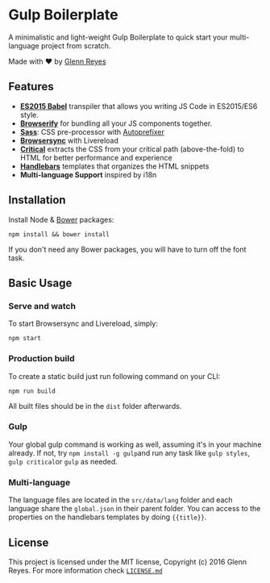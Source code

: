 # Gulp Boilerplate
A minimalistic and light-weight Gulp Boilerplate to quick start your multi-language project from scratch.

Made with :heart: by [Glenn Reyes](//glennreyes.com)


## Features
- [**ES2015 Babel**](https://babeljs.io/) transpiler that allows you writing JS Code in ES2015/ES6 style.
- [**Browserify**](http://browserify.org/) for bundling all your JS components together.
- [**Sass**](http://sass-lang.com/): CSS pre-processor with [Autoprefixer](https://autoprefixer.github.io/)
- [**Browsersync**](https://browsersync.io/) with Livereload
- [**Critical**](https://github.com/addyosmani/critical) extracts the CSS from your critical path (above-the-fold) to HTML for better performance and experience
- [**Handlebars**](http://handlebarsjs.com/) templates that organizes the HTML snippets
- **Multi-language Support** inspired by i18n

## Installation
Install Node & [Bower](http://bower.io/) packages:
```
npm install && bower install
```
If you don't need any Bower packages, you will have to turn off the font task.

## Basic Usage

### Serve and watch
To start Browsersync and Livereload, simply:
```
npm start
```

### Production build
To create a static build just run following command on your CLI:
```
npm run build
```
All built files should be in the ```dist``` folder afterwards.

### Gulp
Your global gulp command is working as well, assuming it's in your machine already. If not, try ```npm install -g gulp```and run any task like ```gulp styles```, ```gulp critical```or ```gulp``` as needed.

### Multi-language
The language files are located in the ```src/data/lang``` folder and each language share the ```global.json``` in their parent folder.
You can access to the properties on the handlebars templates by doing ```{{title}}```.

## License
This project is licensed under the MIT license, Copyright (c) 2016 Glenn Reyes. For more information check [```LICENSE.md```](LICENSE.md)
